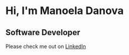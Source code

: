 # Hi, I'm Manoela Danova
## Software Developer

Please check me out on [LinkedIn](https://www.linkedin.com/in/manoeladanova/)

<!---
modanova/modanova is a ✨ special ✨ repository because its `README.md` (this file) appears on your GitHub profile.
You can click the Preview link to take a look at your changes.
--->
